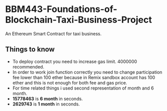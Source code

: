 # BBM443-Foundations-of-Blockchain-Taxi-Business-Project
An Ethereum Smart Contract for taxi business.

## Things to know
* To deploy contract you need to increase gas limit. 4000000 recommended.
* In order to work join function correctly you need to change participation fee lower than 100 ether because in Remix sandbox account has 100 ether and this is not enough for both fee and gas price.
* For time related things i used second representation of month and 6 month.
* **15778463** is **6 month** in seconds.
* **2629743** is **1 month** in seconds.
